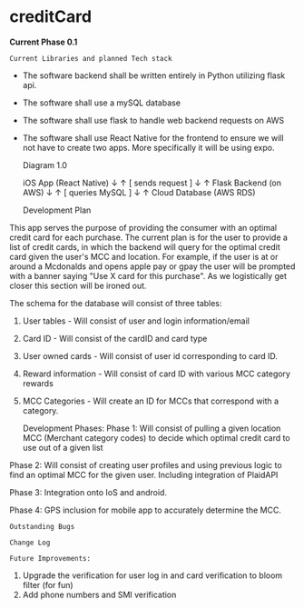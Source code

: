# creditCard
**Current Phase  0.1**

    Current Libraries and planned Tech stack

- The software backend shall be written entirely in Python utilizing flask api.
- The software shall use a mySQL database 
- The software shall use flask to handle web backend requests on AWS
- The software shall use React Native for the frontend to ensure we will not have to create two apps. More specifically it will be using expo.


    Diagram 1.0

  iOS App (React Native)
       ↓     ↑
  [ sends request ]
       ↓     ↑
     Flask Backend (on AWS)
       ↓     ↑
  [ queries MySQL ]
       ↓     ↑
   Cloud Database (AWS RDS)

    Development Plan
    
This app serves the purpose of providing the consumer with an optimal credit card for each purchase.
The current plan is for the user to provide a list of credit cards, in which the backend will query for the optimal credit card given the user's MCC and location.
For example, if the user is at or around a Mcdonalds and opens apple pay or gpay the user will be prompted with a banner saying "Use X card for this purchase".
As we logistically get closer this section will be ironed out.

The schema for the database will consist of three tables: 
1. User tables - Will consist of user and login information/email
2. Card ID - Will consist of the cardID and card type
3. User owned cards - Will consist of user id corresponding to card ID.
4. Reward information - Will consist of card ID with various MCC category rewards
5. MCC Categories - Will create an ID for MCCs that correspond with a category.


    Development Phases:
Phase 1: Will consist of pulling a given location MCC (Merchant category codes)
to decide which optimal credit card to use out of a given list

Phase 2: Will consist of creating user profiles and using previous logic to find
an optimal MCC for the given user. Including integration of PlaidAPI

Phase 3: Integration onto IoS and android.

Phase 4: GPS inclusion for mobile app to accurately determine the MCC.

    Outstanding Bugs

    Change Log

    Future Improvements:

1. Upgrade the verification for user log in and card verification to bloom filter (for fun)
2. Add phone numbers and SMI verification